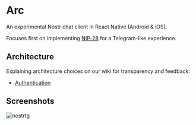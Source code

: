 # Arc

An experimental Nostr chat client in React Native (Android & iOS).

Focuses first on implementing [NIP-28](https://github.com/nostr-protocol/nips/blob/master/28.md) for a Telegram-like experience.

## Architecture

Explaining architecture choices on our wiki for transparency and feedback:

- [Authentication](https://github.com/ArcadeLabsInc/arc/wiki/Authentication)

## Screenshots

![nostrtg](https://user-images.githubusercontent.com/14167547/209598572-29484eaf-840f-48dd-bffa-52f3dbddbab5.png)
